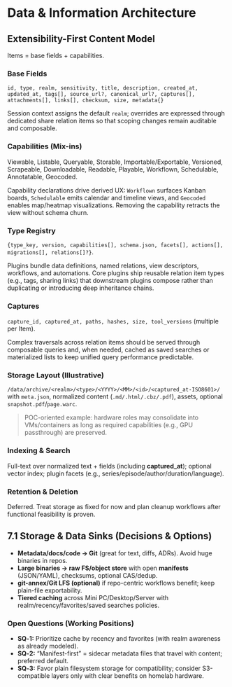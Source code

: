 # Data & Information Architecture

## Extensibility-First Content Model
Items = base fields + capabilities.

### Base Fields
`id, type, realm, sensitivity, title, description, created_at, updated_at, tags[], source_url?, canonical_url?, captures[], attachments[], links[], checksum, size, metadata{}`

Session context assigns the default `realm`; overrides are expressed through dedicated share relation items so that scoping changes remain auditable and composable.

### Capabilities (Mix-ins)
Viewable, Listable, Queryable, Storable, Importable/Exportable, Versioned, Scrapeable, Downloadable, Readable, Playable, Workflown, Schedulable, Annotatable, Geocoded.

Capability declarations drive derived UX: `Workflown` surfaces Kanban boards, `Schedulable` emits calendar and timeline views, and `Geocoded` enables map/heatmap visualizations. Removing the capability retracts the view without schema churn.

### Type Registry
`{type_key, version, capabilities[], schema.json, facets[], actions[], migrations[], relations[]?}`.

Plugins bundle data definitions, named relations, view descriptors, workflows, and automations. Core plugins ship reusable relation item types (e.g., tags, sharing links) that downstream plugins compose rather than duplicating or introducing deep inheritance chains.

### Captures
`capture_id, captured_at, paths, hashes, size, tool_versions` (multiple per Item).

Complex traversals across relation items should be served through composable queries and, when needed, cached as saved searches or materialized lists to keep unified query performance predictable.

### Storage Layout (Illustrative)
`/data/archive/<realm>/<type>/<YYYY>/<MM>/<id>/<captured_at-ISO8601>/` with `meta.json`, normalized content (`.md/.html/.cbz/.pdf`), assets, optional `snapshot.pdf`/`page.warc`.

> POC-oriented example: hardware roles may consolidate into VMs/containers as long as required capabilities (e.g., GPU passthrough) are preserved.

### Indexing & Search
Full-text over normalized text + fields (including **captured_at**); optional vector index; plugin facets (e.g., series/episode/author/duration/language).

### Retention & Deletion
Deferred. Treat storage as fixed for now and plan cleanup workflows after functional feasibility is proven.

## 7.1 Storage & Data Sinks (Decisions & Options)
- **Metadata/docs/code → Git** (great for text, diffs, ADRs). Avoid huge binaries in repos.
- **Large binaries → raw FS/object store** with open **manifests** (JSON/YAML), checksums, optional CAS/dedup.
- **git-annex/Git LFS (optional)** if repo-centric workflows benefit; keep plain-file exportability.
- **Tiered caching** across Mini PC/Desktop/Server with realm/recency/favorites/saved searches policies.

### Open Questions (Working Positions)
- **SQ‑1:** Prioritize cache by recency and favorites (with realm awareness as already modeled).
- **SQ‑2:** “Manifest-first” = sidecar metadata files that travel with content; preferred default.
- **SQ‑3:** Favor plain filesystem storage for compatibility; consider S3-compatible layers only with clear benefits on homelab hardware.
